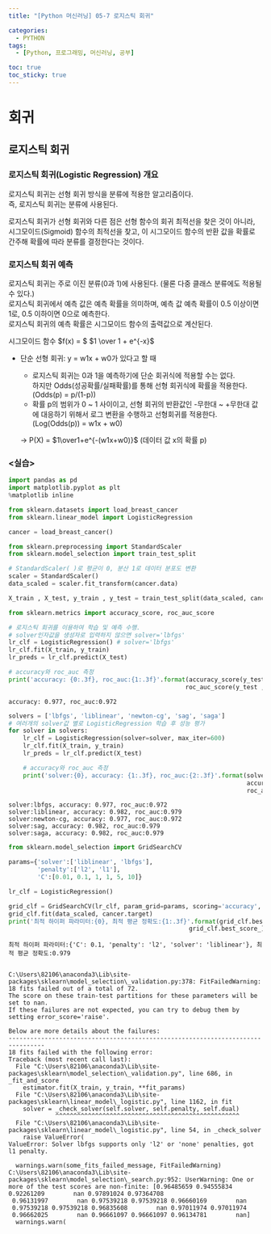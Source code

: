 ```yaml
---
title: "[Python 머신러닝] 05-7 로지스틱 회귀"

categories: 
  - PYTHON
tags:
  - [Python, 프로그래밍, 머신러닝, 공부]

toc: true
toc_sticky: true
---
```


# 회귀

## 로지스틱 회귀


### 로지스틱 회귀(Logistic Regression) 개요

로지스틱 회귀는 선형 회귀 방식을 분류에 적용한 알고리즘이다. <br> 즉, 로지스틱 회귀는 분류에 사용된다.

로지스틱 회귀가 선형 회귀와 다른 점은 선형 함수의 회귀 최적선을 찾은 것이 아니라, 시그모이드(Sigmoid) 함수의 최적선을 찾고, 이 시그모이드 함수의 반환 값을 확률로 간주해 확률에 따라 분류를 결정한다는 것이다.


### 로지스틱 회귀 예측

로지스틱 회귀는 주로 이진 분류(0과 1)에 사용된다. (물론 다중 클래스 분류에도 적용될 수 있다.) <br> 로지스틱 회귀에서 예측 값은 예측 확률을 의미하며, 예측 값 예측 확률이 0.5 이상이면 1로, 0.5 이하이면 0으로 예측한다. <br> 로지스틱 회귀의 예측 확률은 시그모이드 함수의 출력값으로 계산된다.


시그모이드 함수 $f(x) = $ $1 \over 1 + e^{-x}$
- 단순 선형 회귀: y = w1x + w0가 있다고 할 때
    - 로지스틱 회귀는 0과 1을 예측하기에 단순 회귀식에 적용할 수는 없다. <br> 하지만 Odds(성공확률/실패확률)를 통해 선형 회귀식에 확률을 적용한다. (Odds(p) = p/(1-p))
    - 확률 p의 범위가 0 ~ 1 사이이고, 선형 회귀의 반환값인 -무한대 ~ +무한대 값에 대응하기 위해서 로그 변환을 수행하고 선형회귀를 적용한다. (Log(Odds(p)) = w1x + w0) 

    -> P(X) = $1\over1+e^{-(w1x+w0)}$ (데이터 값 x의 확률 p)
    









### <실습>

```python
import pandas as pd
import matplotlib.pyplot as plt
%matplotlib inline

from sklearn.datasets import load_breast_cancer
from sklearn.linear_model import LogisticRegression

cancer = load_breast_cancer()
```


```python
from sklearn.preprocessing import StandardScaler
from sklearn.model_selection import train_test_split

# StandardScaler( )로 평균이 0, 분산 1로 데이터 분포도 변환
scaler = StandardScaler()
data_scaled = scaler.fit_transform(cancer.data)

X_train , X_test, y_train , y_test = train_test_split(data_scaled, cancer.target, test_size=0.3, random_state=0)
```


```python
from sklearn.metrics import accuracy_score, roc_auc_score

# 로지스틱 회귀를 이용하여 학습 및 예측 수행. 
# solver인자값을 생성자로 입력하지 않으면 solver='lbfgs'  
lr_clf = LogisticRegression() # solver='lbfgs'
lr_clf.fit(X_train, y_train)
lr_preds = lr_clf.predict(X_test)

# accuracy와 roc_auc 측정
print('accuracy: {0:.3f}, roc_auc:{1:.3f}'.format(accuracy_score(y_test, lr_preds),
                                                 roc_auc_score(y_test , lr_preds)))
```

    accuracy: 0.977, roc_auc:0.972
    


```python
solvers = ['lbfgs', 'liblinear', 'newton-cg', 'sag', 'saga']
# 여러개의 solver값 별로 LogisticRegression 학습 후 성능 평가
for solver in solvers:
    lr_clf = LogisticRegression(solver=solver, max_iter=600)
    lr_clf.fit(X_train, y_train)
    lr_preds = lr_clf.predict(X_test)

    # accuracy와 roc_auc 측정
    print('solver:{0}, accuracy: {1:.3f}, roc_auc:{2:.3f}'.format(solver, 
                                                                  accuracy_score(y_test, lr_preds),
                                                                  roc_auc_score(y_test , lr_preds)))                              
```

    solver:lbfgs, accuracy: 0.977, roc_auc:0.972
    solver:liblinear, accuracy: 0.982, roc_auc:0.979
    solver:newton-cg, accuracy: 0.977, roc_auc:0.972
    solver:sag, accuracy: 0.982, roc_auc:0.979
    solver:saga, accuracy: 0.982, roc_auc:0.979
    


```python
from sklearn.model_selection import GridSearchCV

params={'solver':['liblinear', 'lbfgs'],
        'penalty':['l2', 'l1'],
        'C':[0.01, 0.1, 1, 1, 5, 10]}

lr_clf = LogisticRegression()

grid_clf = GridSearchCV(lr_clf, param_grid=params, scoring='accuracy', cv=3 )
grid_clf.fit(data_scaled, cancer.target)
print('최적 하이퍼 파라미터:{0}, 최적 평균 정확도:{1:.3f}'.format(grid_clf.best_params_, 
                                                  grid_clf.best_score_))
```

    최적 하이퍼 파라미터:{'C': 0.1, 'penalty': 'l2', 'solver': 'liblinear'}, 최적 평균 정확도:0.979
    

    C:\Users\82106\anaconda3\Lib\site-packages\sklearn\model_selection\_validation.py:378: FitFailedWarning: 
    18 fits failed out of a total of 72.
    The score on these train-test partitions for these parameters will be set to nan.
    If these failures are not expected, you can try to debug them by setting error_score='raise'.
    
    Below are more details about the failures:
    --------------------------------------------------------------------------------
    18 fits failed with the following error:
    Traceback (most recent call last):
      File "C:\Users\82106\anaconda3\Lib\site-packages\sklearn\model_selection\_validation.py", line 686, in _fit_and_score
        estimator.fit(X_train, y_train, **fit_params)
      File "C:\Users\82106\anaconda3\Lib\site-packages\sklearn\linear_model\_logistic.py", line 1162, in fit
        solver = _check_solver(self.solver, self.penalty, self.dual)
                 ^^^^^^^^^^^^^^^^^^^^^^^^^^^^^^^^^^^^^^^^^^^^^^^^^^^
      File "C:\Users\82106\anaconda3\Lib\site-packages\sklearn\linear_model\_logistic.py", line 54, in _check_solver
        raise ValueError(
    ValueError: Solver lbfgs supports only 'l2' or 'none' penalties, got l1 penalty.
    
      warnings.warn(some_fits_failed_message, FitFailedWarning)
    C:\Users\82106\anaconda3\Lib\site-packages\sklearn\model_selection\_search.py:952: UserWarning: One or more of the test scores are non-finite: [0.96485659 0.94555834 0.92261209        nan 0.97891024 0.97364708
     0.96131997        nan 0.97539218 0.97539218 0.96660169        nan
     0.97539218 0.97539218 0.96835608        nan 0.97011974 0.97011974
     0.96662025        nan 0.96661097 0.96661097 0.96134781        nan]
      warnings.warn(
    